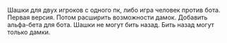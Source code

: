 Шашки для двух игроков с одного пк, либо игра человек против бота.
Первая версия. Потом расширить возможности дамок. Добавить альфа-бета для бота.
Шашки не могут бить назад. Бить назад могут только дамки.
